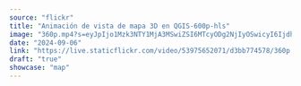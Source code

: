 ```yaml
---
source: "flickr"
title: "Animación de vista de mapa 3D en QGIS-600p-hls"
image: "360p.mp4?s=eyJpIjo1Mzk3NTY1MjA3MSwiZSI6MTcyODg2NjIyOSwicyI6IjdhYzVjMDg3ODM0NGY5OGQyYmY4ZGY4M2U3YWM3YmRjZTBkODllMmYiLCJ2IjoxfQ.mp4"
date: "2024-09-06"
link: "https://live.staticflickr.com/video/53975652071/d3bb774578/360p.mp4?s=eyJpIjo1Mzk3NTY1MjA3MSwiZSI6MTcyODg2NjIyOSwicyI6IjdhYzVjMDg3ODM0NGY5OGQyYmY4ZGY4M2U3YWM3YmRjZTBkODllMmYiLCJ2IjoxfQ"
draft: "true"
showcase: "map"
---
```

